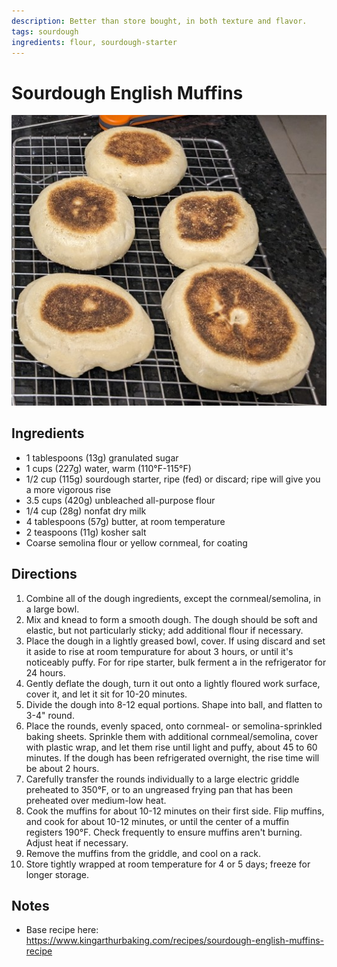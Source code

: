 ```yaml
---
description: Better than store bought, in both texture and flavor. 
tags: sourdough
ingredients: flour, sourdough-starter
---
```


# Sourdough English Muffins

![English Muffins](../../images/english_muffins.jpg)

## Ingredients

- 1 tablespoons (13g) granulated sugar
- 1 cups (227g) water, warm (110°F-115°F)
- 1/2 cup (115g) sourdough starter, ripe (fed) or discard; ripe will give you a more vigorous rise
- 3.5 cups (420g) unbleached all-purpose flour
- 1/4 cup (28g) nonfat dry milk
- 4 tablespoons (57g) butter, at room temperature
- 2 teaspoons (11g) kosher salt
- Coarse semolina flour or yellow cornmeal, for coating

## Directions

1. Combine all of the dough ingredients, except the cornmeal/semolina, in a large bowl.
2. Mix and knead to form a smooth dough. The dough should be soft and elastic, but not particularly sticky; add additional flour if necessary.
3. Place the dough in a lightly greased bowl, cover. If using discard and set it aside to rise at room tempurature for about 3 hours, or until it's noticeably puffy. For for ripe starter, bulk ferment a in the refrigerator for 24 hours.
4. Gently deflate the dough, turn it out onto a lightly floured work surface, cover it, and let it sit for 10-20 minutes.
5. Divide the dough into 8-12 equal portions. Shape into ball, and flatten to 3-4" round. 
6. Place the rounds, evenly spaced, onto cornmeal- or semolina-sprinkled baking sheets. Sprinkle them with additional cornmeal/semolina, cover with plastic wrap, and let them rise until light and puffy, about 45 to 60 minutes. If the dough has been refrigerated overnight, the rise time will be about 2 hours.
7. Carefully transfer the rounds individually to a large electric griddle preheated to 350°F, or to an ungreased frying pan that has been preheated over medium-low heat.
9. Cook the muffins for about 10-12 minutes on their first side. Flip muffins, and cook for about 10-12 minutes, or until the center of a muffin registers 190°F. Check frequently to ensure muffins aren't burning. Adjust heat if necessary.
10. Remove the muffins from the griddle, and cool on a rack. 
11. Store tightly wrapped at room temperature for 4 or 5 days; freeze for longer storage.

## Notes

- Base recipe here: <https://www.kingarthurbaking.com/recipes/sourdough-english-muffins-recipe>
